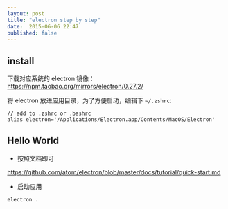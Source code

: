 ```yaml
---
layout: post
title: "electron step by step"
date:  2015-06-06 22:47
published: false
---
```


## install

下载对应系统的 electron 镜像：https://npm.taobao.org/mirrors/electron/0.27.2/

将 electron 放进应用目录，为了方便启动，编辑下 `~/.zshrc`:

```
// add to .zshrc or .bashrc
alias electron='/Applications/Electron.app/Contents/MacOS/Electron'
```

## Hello World

- 按照文档即可

https://github.com/atom/electron/blob/master/docs/tutorial/quick-start.md

- 启动应用

```
electron .
```




